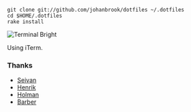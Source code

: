 	git clone git://github.com/johanbrook/dotfiles ~/.dotfiles
	cd $HOME/.dotfiles
	rake install

![Terminal Bright](http://cl.ly/eOZC/Ska%CC%88rmavbild%202016-01-09%20kl.%2018.28.25.png)

Using iTerm.

### Thanks

- [Seivan](https://github.com/seivan/dotfiles)
- [Henrik](https://github.com/henrik/dotfiles/)
- [Holman](https://github.com/holman/dotfiles)
- [Barber](https://github.com/JBarberU/dotfiles)
